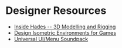 # Designer Resources

- [Inside Hades -- 3D Modelling and Rigging](https://www.youtube.com/watch?v=cYJ6d1ifSqA)
- [Design Isometric Environments for Games](https://design.tutsplus.com/courses/design-isometric-environments-for-games)
- [Universal UI/Menu Soundpack](https://ellr.itch.io/universal-ui-soundpack)
